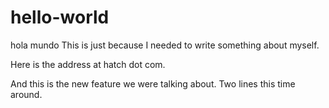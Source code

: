 # hello-world
hola mundo
This is just because I needed to write something about myself.

Here is the address at hatch dot com.

And this is the new feature we were talking about.
Two lines this time around.